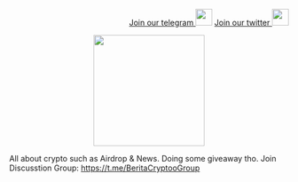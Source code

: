 <p style="font-size:14px" align="right">
<a href="https://t.me/BeritaCryptoo" target="_blank">Join our telegram <img src="https://user-images.githubusercontent.com/50621007/183283867-56b4d69f-bc6e-4939-b00a-72aa019d1aea.png" width="30"/></a>
<a href="https://twitter.com/BeritaCryptoo" target="_blank">Join our twitter <img src="https://user-images.githubusercontent.com/108946833/184274157-08210464-fa03-493d-b01c-2420c67a524f.jpg" width="30"/></a>
</p>
 

<p align="center">
  <img height="200" height="auto" src="https://user-images.githubusercontent.com/108946833/184273211-97b240e1-d066-44f2-87a9-06fe1788bb7b.jpg">
</p>

All about crypto such as Airdrop & News.
Doing some giveaway tho.
Join Discusstion Group:
https://t.me/BeritaCryptooGroup
